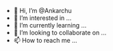 - 👋 Hi, I’m @Ankarchu
- 👀 I’m interested in ...
- 🌱 I’m currently learning ...
- 💞️ I’m looking to collaborate on ...
- 📫 How to reach me ...

<!---
Ankarchu/Ankarchu is a ✨ special ✨ repository because its `README.md` (this file) appears on your GitHub profile.
You can click the Preview link to take a look at your changes.
--->
